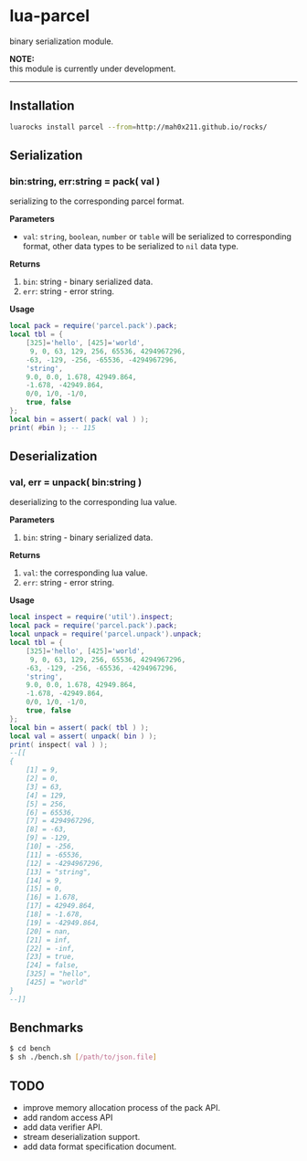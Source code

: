 # lua-parcel

binary serialization module.

**NOTE:**  
this module is currently under development.

---

## Installation

```sh
luarocks install parcel --from=http://mah0x211.github.io/rocks/
```

## Serialization

### bin:string, err:string = pack( val )

serializing to the corresponding parcel format.

**Parameters**

- `val`: `string`, `boolean`, `number` or `table` will be serialized to corresponding format, other data types to be serialized to `nil` data type.

**Returns**

1. `bin`: string - binary serialized data.
2. `err`: string - error string. 

**Usage**

```lua
local pack = require('parcel.pack').pack;
local tbl = {
    [325]='hello', [425]='world',
     9, 0, 63, 129, 256, 65536, 4294967296, 
    -63, -129, -256, -65536, -4294967296,
    'string',
    9.0, 0.0, 1.678, 42949.864,
    -1.678, -42949.864,
    0/0, 1/0, -1/0,
    true, false
};
local bin = assert( pack( val ) );
print( #bin ); -- 115
```


## Deserialization

### val, err = unpack( bin:string )

deserializing to the corresponding lua value.

**Parameters**

1. `bin`: string - binary serialized data.

**Returns**

1. `val`: the corresponding lua value.
2. `err`: string - error string. 

**Usage**

```lua
local inspect = require('util').inspect;
local pack = require('parcel.pack').pack;
local unpack = require('parcel.unpack').unpack;
local tbl = {
    [325]='hello', [425]='world',
     9, 0, 63, 129, 256, 65536, 4294967296, 
    -63, -129, -256, -65536, -4294967296,
    'string',
    9.0, 0.0, 1.678, 42949.864,
    -1.678, -42949.864,
    0/0, 1/0, -1/0,
    true, false
};
local bin = assert( pack( tbl ) );
local val = assert( unpack( bin ) );
print( inspect( val ) );
--[[
{
    [1] = 9,
    [2] = 0,
    [3] = 63,
    [4] = 129,
    [5] = 256,
    [6] = 65536,
    [7] = 4294967296,
    [8] = -63,
    [9] = -129,
    [10] = -256,
    [11] = -65536,
    [12] = -4294967296,
    [13] = "string",
    [14] = 9,
    [15] = 0,
    [16] = 1.678,
    [17] = 42949.864,
    [18] = -1.678,
    [19] = -42949.864,
    [20] = nan,
    [21] = inf,
    [22] = -inf,
    [23] = true,
    [24] = false,
    [325] = "hello",
    [425] = "world"
}
--]]
```

## Benchmarks

```sh
$ cd bench
$ sh ./bench.sh [/path/to/json.file]
```

## TODO

- improve memory allocation process of the pack API.
- add random access API
- add data verifier API.
- stream deserialization support.
- add data format specification document.

